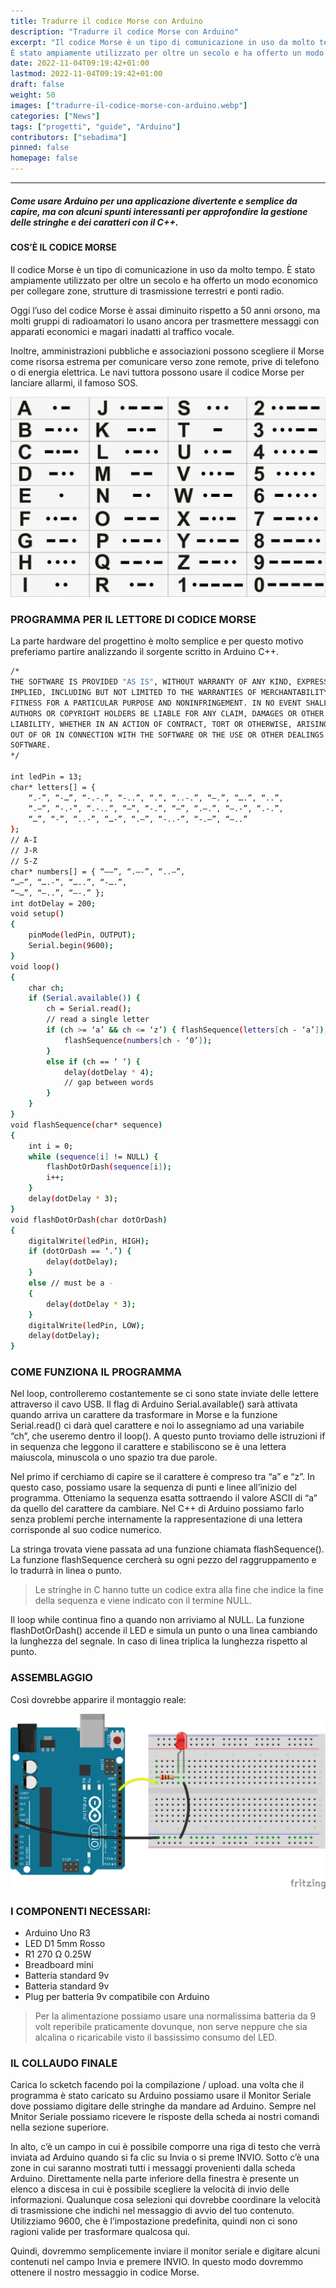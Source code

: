 ```yaml
---
title: Tradurre il codice Morse con Arduino
description: "Tradurre il codice Morse con Arduino"
excerpt: "Il codice Morse è un tipo di comunicazione in uso da molto tempo.
È stato ampiamente utilizzato per oltre un secolo e ha offerto un modo economico per collegare zone, strutture di trasmissione terrestri e ponti radio..."
date: 2022-11-04T09:19:42+01:00
lastmod: 2022-11-04T09:19:42+01:00
draft: false
weight: 50
images: ["tradurre-il-codice-morse-con-arduino.webp"]
categories: ["News"]
tags: ["progetti", "guide", "Arduino"]
contributors: ["sebadima"]
pinned: false
homepage: false
---
```




<hr>

##### Come usare Arduino per una applicazione divertente e semplice da capire, ma con alcuni spunti interessanti per approfondire la gestione delle stringhe e dei caratteri con il C++.

#### COS’È IL CODICE MORSE


Il codice Morse è un tipo di comunicazione in uso da molto tempo.
È stato ampiamente utilizzato per oltre un secolo e ha offerto un modo economico per collegare zone, strutture di trasmissione terrestri e ponti radio.

Oggi l’uso del codice Morse è assai diminuito rispetto a 50 anni orsono, ma molti gruppi di radioamatori lo usano ancora per trasmettere messaggi con apparati economici e magari inadatti al traffico vocale.

Inoltre, amministrazioni pubbliche e associazioni possono scegliere il Morse come risorsa estrema per comunicare verso zone remote, prive di telefono o di energia elettrica. Le navi tuttora possono usare il codice Morse per lanciare allarmi, il famoso SOS.
<br>

<img class ="x" src="images/tradurre-il-codice-morse-con-arduino-img1.jpg" alt="">


### PROGRAMMA PER IL LETTORE DI CODICE MORSE

La parte hardware del progettino è molto semplice e per questo motivo preferiamo partire analizzando il sorgente scritto in Arduino C++.

```bash
/*
THE SOFTWARE IS PROVIDED "AS IS", WITHOUT WARRANTY OF ANY KIND, EXPRESS OR
IMPLIED, INCLUDING BUT NOT LIMITED TO THE WARRANTIES OF MERCHANTABILITY,
FITNESS FOR A PARTICULAR PURPOSE AND NONINFRINGEMENT. IN NO EVENT SHALL THE
AUTHORS OR COPYRIGHT HOLDERS BE LIABLE FOR ANY CLAIM, DAMAGES OR OTHER
LIABILITY, WHETHER IN AN ACTION OF CONTRACT, TORT OR OTHERWISE, ARISING FROM,
OUT OF OR IN CONNECTION WITH THE SOFTWARE OR THE USE OR OTHER DEALINGS IN THE
SOFTWARE.
*/

int ledPin = 13;
char* letters[] = {
    “.-”, “-…”, “-.-.”, “-..”, “.”, “..-.”, “–.”, “….”, “..”,
    “.—”, “-.-”, “.-..”, “–”, “-.”, “—”, “.–.”, “–.-”, “.-.”,
    “…”, “-”, “..-”, “…-”, “.–”, “-..-”, “-.–”, “–..”
};
// A-I
// J-R
// S-Z
char* numbers[] = { “—–”, “.—-”, “..—”,
“…–”, “….-”, “…..”, “-….”,
“–…”, “—..”, “—-.” };
int dotDelay = 200;
void setup()
{
    pinMode(ledPin, OUTPUT);
    Serial.begin(9600);
}
void loop()
{
    char ch;
    if (Serial.available()) {
        ch = Serial.read();
        // read a single letter
        if (ch >= ‘a’ && ch <= ‘z’) { flashSequence(letters[ch - ‘a’]); } else if (ch >= ‘A’ && ch <= ‘Z’) { flashSequence(letters[ch - ‘A’]); } else if (ch >= ‘0’ && ch <= ‘9’) {
            flashSequence(numbers[ch - ‘0’]);
        }
        else if (ch == ‘ ‘) {
            delay(dotDelay * 4);
            // gap between words
        }
    }
}
void flashSequence(char* sequence)
{
    int i = 0;
    while (sequence[i] != NULL) {
        flashDotOrDash(sequence[i]);
        i++;
    }
    delay(dotDelay * 3);
}
void flashDotOrDash(char dotOrDash)
{
    digitalWrite(ledPin, HIGH);
    if (dotOrDash == ‘.’) {
        delay(dotDelay);
    }
    else // must be a -
    {
        delay(dotDelay * 3);
    }
    digitalWrite(ledPin, LOW);
    delay(dotDelay);
}
```


### COME FUNZIONA IL PROGRAMMA

Nel loop, controlleremo costantemente se ci sono state inviate delle lettere attraverso il cavo USB. Il flag di Arduino Serial.available() sarà attivata quando arriva un carattere da trasformare in Morse e la funzione Serial.read() ci darà quel carattere e noi lo assegniamo ad una variabile “ch”, che useremo dentro il loop(). A questo punto troviamo delle istruzioni if in sequenza che leggono il carattere e stabiliscono se è una lettera maiuscola, minuscola o uno spazio tra due parole.

Nel primo if cerchiamo di capire se il carattere è compreso tra “a” e “z”. In questo caso, possiamo usare la sequenza di punti e linee all’inizio del programma. Otteniamo la sequenza esatta sottraendo il valore ASCII di “a” da quello del carattere da cambiare. Nel C++ di Arduino possiamo farlo senza problemi perche internamente la rappresentazione di una lettera corrisponde al suo codice numerico.

La stringa trovata viene passata ad una funzione chiamata flashSequence(). La funzione flashSequence cercherà su ogni pezzo del raggruppamento e lo tradurrà in linea o punto.

> Le stringhe in C hanno tutte un codice extra alla fine che indice la fine della sequenza e viene indicato con il termine NULL.

Il loop while continua fino a quando non arriviamo al NULL. La funzione flashDotOrDash() accende il LED e simula un punto o una linea cambiando la lunghezza del segnale. In caso di linea triplica la lunghezza rispetto al punto.


### ASSEMBLAGGIO

Così dovrebbe apparire il montaggio reale:


<img class ="x" src="images/tradurre-il-codice-morse-con-arduino-img3.png" alt="">

### I COMPONENTI NECESSARI:

- Arduino Uno R3
- LED D1 5mm Rosso
- R1 270 Ω 0.25W
- Breadboard mini
- Batteria standard 9v
- Batteria standard 9v
- Plug per batteria 9v compatibile con Arduino

> Per la alimentazione possiamo usare una normalissima batteria da 9 volt reperibile praticamente dovunque, non serve neppure che sia alcalina o ricaricabile visto il bassissimo consumo del LED.


### IL COLLAUDO FINALE

Carica lo scketch facendo poi la compilazione / upload. una volta che il programma è stato caricato su Arduino possiamo usare il Monitor Seriale dove possiamo digitare delle stringhe da mandare ad Arduino. Sempre nel Mnitor Seriale possiamo ricevere le risposte della scheda ai nostri comandi nella sezione superiore.

In alto, c’è un campo in cui è possibile comporre una riga di testo che verrà inviata ad Arduino quando si fa clic su Invia o si preme INVIO. Sotto c’è una zone in cui saranno mostrati tutti i messaggi provenienti dalla scheda Arduino. Direttamente nella parte inferiore della finestra è presente un elenco a discesa in cui è possibile scegliere la velocità di invio delle informazioni. Qualunque cosa selezioni qui dovrebbe coordinare la velocità di trasmissione che indichi nel messaggio di avvio del tuo contenuto. Utilizziamo 9600, che è l’impostazione predefinita, quindi non ci sono ragioni valide per trasformare qualcosa qui. 

Quindi, dovremmo semplicemente inviare il monitor seriale e digitare alcuni contenuti nel campo Invia e premere INVIO. In questo modo dovremmo ottenere il nostro messaggio in codice Morse.
